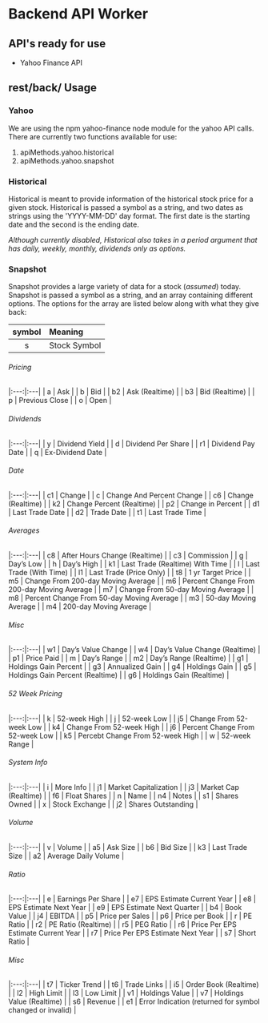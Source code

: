 # Backend API Worker

## API's ready for use
* Yahoo Finance API

## rest/back/ Usage

### Yahoo

We are using the npm yahoo-finance node module for the yahoo API calls. There are currently two functions available for use:

1. apiMethods.yahoo.historical
2. apiMethods.yahoo.snapshot

### Historical

Historical is meant to provide information of the historical stock price for a given stock. Historical is passed a symbol as a string, and two dates as strings using the 'YYYY-MM-DD' day format. The first date is the starting date and the second is the ending date.

_Although currently disabled, Historical also takes in a period argument that has daily, weekly, monthly, dividends only as options._

### Snapshot

Snapshot provides a large variety of data for a stock (_assumed_) today. Snapshot is passed a symbol as a string, and an array containing different options. The options for the array are listed below along with what they give back:

| symbol | Meaning |
|:---:|:---|
| s | Stock Symbol |

###### Pricing
|:---:|:---|
| a | Ask |
| b | Bid |
| b2 | Ask (Realtime) |
| b3 | Bid (Realtime) |
| p | Previous Close |
| o | Open |

###### Dividends
|:---:|:---|
| y | Dividend Yield |
| d | Dividend Per Share |
| r1 | Dividend Pay Date |
| q | Ex-Dividend Date |

###### Date
|:---:|:---|
| c1 | Change |
| c | Change And Percent Change |
| c6 | Change (Realtime) |
| k2 | Change Percent (Realtime) |
| p2 | Change in Percent |
| d1 | Last Trade Date |
| d2 | Trade Date |
| t1 | Last Trade Time |

###### Averages
|:---:|:---|
| c8 | After Hours Change (Realtime) |
| c3 | Commission |
| g | Day’s Low |
| h | Day’s High |
| k1 | Last Trade (Realtime) With Time |
| l | Last Trade (With Time) |
| l1 | Last Trade (Price Only) |
| t8 | 1 yr Target Price |
| m5 | Change From 200-day Moving Average |
| m6 | Percent Change From 200-day Moving Average |
| m7 | Change From 50-day Moving Average |
| m8 | Percent Change From 50-day Moving Average |
| m3 | 50-day Moving Average |
| m4 | 200-day Moving Average |

###### Misc
|:---:|:---|
| w1 | Day’s Value Change |
| w4 | Day’s Value Change (Realtime) |
| p1 | Price Paid |
| m | Day’s Range |
| m2 | Day’s Range (Realtime) |
| g1 | Holdings Gain Percent |
| g3 | Annualized Gain |
| g4 | Holdings Gain |
| g5 | Holdings Gain Percent (Realtime) |
| g6 | Holdings Gain (Realtime) |

###### 52 Week Pricing
|:---:|:---|
| k | 52-week High |
| j | 52-week Low |
| j5 | Change From 52-week Low |
| k4 | Change From 52-week High |
| j6 | Percent Change From 52-week Low |
| k5 | Percebt Change From 52-week High |
| w | 52-week Range |

###### System Info
|:---:|:---|
| i | More Info |
| j1 | Market Capitalization |
| j3 | Market Cap (Realtime) |
| f6 | Float Shares |
| n | Name |
| n4 | Notes |
| s1 | Shares Owned |
| x | Stock Exchange |
| j2 | Shares Outstanding |

###### Volume
|:---:|:---|
| v | Volume |
| a5 | Ask Size |
| b6 | Bid Size |
| k3 | Last Trade Size |
| a2 | Average Daily Volume |

###### Ratio
|:---:|:---|
| e | Earnings Per Share |
| e7 | EPS Estimate Current Year |
| e8 | EPS Estimate Next Year |
| e9 | EPS Estimate Next Quarter |
| b4 | Book Value |
| j4 | EBITDA |
| p5 | Price per Sales |
| p6 | Price per Book |
| r | PE Ratio |
| r2 | PE Ratio (Realtime) |
| r5 | PEG Ratio |
| r6 | Price Per EPS Estimate Current Year |
| r7 | Price Per EPS Estimate Next Year |
| s7 | Short Ratio |

###### Misc
|:---:|:---|
| t7 | Ticker Trend |
| t6 | Trade Links |
| i5 | Order Book (Realtime) |
| l2 | High Limit |
| l3 | Low Limit |
| v1 | Holdings Value |
| v7 | Holdings Value (Realtime) |
| s6 | Revenue |
| e1 | Error Indication (returned for symbol changed or invalid) |